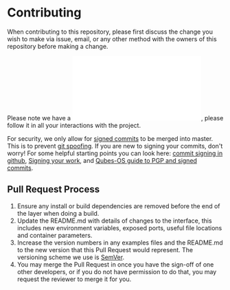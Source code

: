 # Contributing

When contributing to this repository, please first discuss the change you wish to make via issue,
email, or any other method with the owners of this repository before making a change.

Please note we have a ![code of conduct](CODE_OF_CONDUCT.md), please follow it in all your interactions with the project.

For security, we only allow for [signed commits](https://help.github.com/en/github/authenticating-to-github/signing-commits) to be merged into master. This is to prevent [git spoofing](https://cybermundus.com/post/git-spoofing/). If you are new to signing your commits, don't worry! For some helpful starting points you can look here: [commit signing in github](https://help.github.com/en/github/authenticating-to-github/signing-commits), [Signing your work](https://git-scm.com/book/en/v2/Git-Tools-Signing-Your-Work), and [Qubes-OS guide to PGP and signed commits](https://www.qubes-os.org/doc/code-signing/).

## Pull Request Process

1. Ensure any install or build dependencies are removed before the end of the layer when doing a
   build.
2. Update the README.md with details of changes to the interface, this includes new environment
   variables, exposed ports, useful file locations and container parameters.
3. Increase the version numbers in any examples files and the README.md to the new version that this
   Pull Request would represent. The versioning scheme we use is [SemVer](http://semver.org/).
4. You may merge the Pull Request in once you have the sign-off of one other developers, or if you
   do not have permission to do that, you may request the reviewer to merge it for you.



